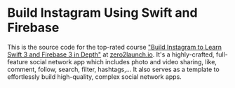 # Build Instagram Using Swift and Firebase
This is the source code for the top-rated course ["Build Instagram to Learn Swift 3 and Firebase 3 in Depth"](http://zero2launch.io/p/swift-3-firebase-3-clone-instagram) at [zero2launch.io](http://zero2launch.io/). It's a highly-crafted, full-feature social network app which includes photo and video sharing, like, comment, follow, search, filter, hashtags,... It also serves as a template to effortlessly build high-quality, complex social network apps.
